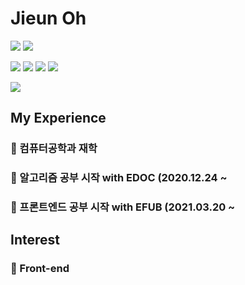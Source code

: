 # Jieun Oh

<img src="https://img.shields.io/badge/C++-3766AB?style=flat-square&logo=C++&logoColor=white"/></a>
<img src="https://img.shields.io/badge/Java-5882FA?style=flat-square&logo=Java&logoColor=white"/></a>

<img src="https://img.shields.io/badge/React-5882FA?style=flat-square&logo=React&logoColor=white"/></a>
<img src="https://img.shields.io/badge/HTML-5882FA?style=flat-square&logo=HTML&logoColor=white"/></a>
<img src="https://img.shields.io/badge/CSS-5882FA?style=flat-square&logo=CSS&logoColor=white"/></a>
<img src="https://img.shields.io/badge/JavaScript-5882FA?style=flat-square&logo=JavaScript&logoColor=white"/></a>

<img src="http://mazassumnida.wtf/api/v2/generate_badge?boj=0909oje">


## My Experience
### 🌱 컴퓨터공학과 재학
### 🌱 알고리즘 공부 시작 with EDOC (2020.12.24 ~
### 🌱 프론트엔드 공부 시작 with EFUB (2021.03.20 ~


## Interest
### 🌱 Front-end
